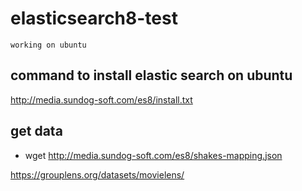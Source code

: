 # elasticsearch8-test

`
working on ubuntu
`
## command to install elastic search on ubuntu
http://media.sundog-soft.com/es8/install.txt

## get data
 - wget http://media.sundog-soft.com/es8/shakes-mapping.json

 https://grouplens.org/datasets/movielens/